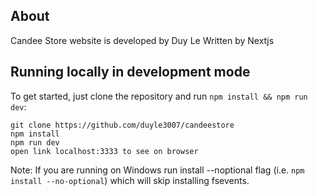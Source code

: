 ## About

Candee Store website is developed by Duy Le
Written by Nextjs

## Running locally in development mode

To get started, just clone the repository and run `npm install && npm run dev`:

    git clone https://github.com/duyle3007/candeestore
    npm install
    npm run dev
    open link localhost:3333 to see on browser

Note: If you are running on Windows run install --noptional flag (i.e. `npm install --no-optional`) which will skip installing fsevents.
